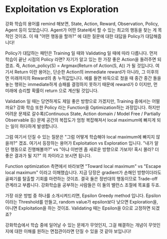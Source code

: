 # Exploitation vs Exploration

강화 학습의 용어를 remind 해보면, State, Action, Reward, Observation, Policy, Agent 등이 있었습니다. Agent가 어떤 State에서 할 수 있는 최고의 행동을 찾는 게 목적인 것이죠. 이 때 "어떤 행동을 할까?" 에 대한 질문에 대한 대답을 Policy가 대답해줍니다!

Policy가 대답하는 패턴은 Training 일 때와 Validating 일 때에 따라 다릅니다. 먼저 학습이 끝난 시점의 Policy 라면? 자기가 알고 있는 한 가장 좋은 Action을 돌려주면 되겠죠. 즉, Action_policy(S) = Argmax(Return of Action(S, A)) 가 될 것입니다. 여기서 Return 이란 용어는, 단순한 Action의 immediate reward가 아니라, 그 이후의 먼 미래까지의 Reward의 총 누적값입니다. 예를 들면 바둑으로 쳤을 때 중간 중간 돌을 놓는 행위는 immediate하게 승패를 결정하지 못하기 때문에 reward가 0 이지만, 먼 미래에 승리할 확률이 return 으로 계산될 것입니다.

Validation 일 때는 당연하게도 제일 좋은 방향으로 가겠지만, Training 중에서는 어떨까요? 강화 학습 또한 Policy 라는 Function을 Optimization하는 과정입니다. 하지만 어려운 문제로 갈수록(Continuous State, Action domain / Model Free / Partially Observable 등) 문제 공간의 복잡도가 엄청 복잡해져서 local maximum에 빠지게 되는 일이 허다하게 발생합니다.

그럼 여기서 던질 수 있는 질문은 "그럼 어떻게 학습해야 local maximum에 빠지지 않을까?" 겠죠. 여기서 등장하는 용어가 Exploitation vs Exploration 입니다. "내가 알던 행동으로 진행해볼까?" vs "아냐 이번엔 좀 새로운 방향으로 가보자! 혹시 몰라? 더 좋은 결과가 될 지?" 의 차이라고 보시면 됩니다.

Function optimization 측면에서 바라보면 "Toward local maximum" vs "Escape local maximum" 이라고 이해했습니다. 지금 당장은 gradient가 손해인 방향이더라도 골짜기를 탈출할 기회를 마련하는 것이죠. 결국 둘은 정반대의 행동이므로 Trade-off 관계라고 부릅니다. 강화학습을 공부하는 사람들은 이 둘의 밸런스 조절에 목표를 두죠.

가장 쉬운 방법 중 하나를 소개시켜드리면, Epsilon Greedy method 입니다. Epsilon 이라는 Threshold를 만들고, random value가 epsilon보다 낮으면 Exploration을, 아니면 Exploitation을 하는 것이죠. Validating 때는 Epsilon을 0으로 고정하면 되겠죠?

강화학습에서 학습 중에 일어날 수 있는 문제가 무엇인지, 그걸 해결하는 개념이 무엇인 지에 대한 이해를 원하는 면접관이라면 던질 수 있을 것 같아 보입니다!
